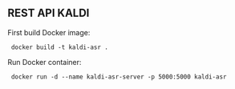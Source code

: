 ## REST API KALDI

First build Docker image:

``` docker build -t kaldi-asr .```

Run Docker container:

``` docker run -d --name kaldi-asr-server -p 5000:5000 kaldi-asr```
